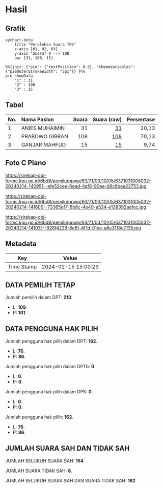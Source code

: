 # Hasil

## Grafik

```mermaid
xychart-beta
    title "Perolehan Suara TPS"
    x-axis [01, 02, 03]
    y-axis "Suara" 0 --> 108
    bar [31, 108, 15]
```

```mermaid
%%{init: {"pie": {"textPosition": 0.5}, "themeVariables": {"pieOuterStrokeWidth": "5px"}} }%%
pie showData
    "1" : 31
    "2" : 108
    "3" : 15
```

## Tabel

| No. | Nama Paslon    | Suara | Suara (raw) | Persentase |
|:--- |:-------------- | -----:| -----------:| ----------:|
| 1   | ANIES MUHAIMIN | 31    | [31][p-1]   | 20,13      |
| 2   | PRABOWO GIBRAN | 108   | [108][p-2]  | 70,13      |
| 3   | GANJAR MAHFUD  | 15    | [15][p-3]   | 9,74       |


[p-1]: https://github.com/gigit-pemilu/pemilu-2024/blob/main/pilpres/hitung-suara/sub/63-kalimantan-selatan/sub/71-kota-banjarmasin/sub/03-banjarmasin-barat/sub/1005-telawang/sub/032-tps/sub/paslon-1.txt
[p-2]: https://github.com/gigit-pemilu/pemilu-2024/blob/main/pilpres/hitung-suara/sub/63-kalimantan-selatan/sub/71-kota-banjarmasin/sub/03-banjarmasin-barat/sub/1005-telawang/sub/032-tps/sub/paslon-2.txt
[p-3]: https://github.com/gigit-pemilu/pemilu-2024/blob/main/pilpres/hitung-suara/sub/63-kalimantan-selatan/sub/71-kota-banjarmasin/sub/03-banjarmasin-barat/sub/1005-telawang/sub/032-tps/sub/paslon-3.txt

## Foto C Plano

https://sirekap-obj-formc.kpu.go.id/6bd8/pemilu/ppwp/63/71/03/10/05/6371031005032-20240214-140951--efe52cee-6ead-4af8-90ee-d9c6bea22753.jpg

https://sirekap-obj-formc.kpu.go.id/6bd8/pemilu/ppwp/63/71/03/10/05/6371031005032-20240214-141600--73365ef7-6b8c-4e49-a324-e138392aefec.jpg

https://sirekap-obj-formc.kpu.go.id/6bd8/pemilu/ppwp/63/71/03/10/05/6371031005032-20240214-141031--926f4229-8e8f-4f1d-91ee-a6e3118c7135.jpg


## Metadata

| Key        | Value               |
| ---------- | ------------------- |
| Time Stamp | 2024-02-15 15:00:29 |


## DATA PEMILIH TETAP

Jumlah pemilih dalam DPT: **210**.
 * L: **109**.
 * P: **101**.

## DATA PENGGUNA HAK PILIH

Jumlah pengguna hak pilih dalam DPT: **162**.
 * L: **76**.
 * P: **86**.

Jumlah pengguna hak pilih dalam DPTb: **0**.
 * L: **0**.
 * P: **0**.

Jumlah pengguna hak pilih dalam DPK: **0**.
 * L: **0**.
 * P: **0**.

Jumlah pengguna hak pilih: **162**.
 * L: **76**.
 * P: **86**.

## JUMLAH SUARA SAH DAN TIDAK SAH

JUMLAH SELURUH SUARA SAH: **154**.

JUMLAH SUARA TIDAK SAH: **8**.

JUMLAH SELURUH SUARA SAH DAN SUARA TIDAK SAH: **162**.


